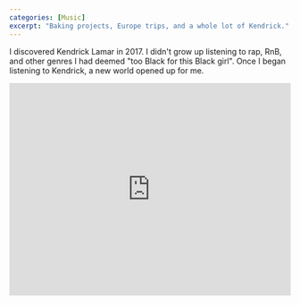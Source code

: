 ```yaml
---
categories: [Music]
excerpt: "Baking projects, Europe trips, and a whole lot of Kendrick."
---
```

I discovered Kendrick Lamar in 2017. I didn't grow up listening to rap, RnB, and other genres I had deemed "too Black for this Black girl". Once I began listening to Kendrick, a new world opened up for me. 

<iframe src="https://open.spotify.com/embed/playlist/75WLtv7GaW2zlvYfyCy1lV?theme=0" width="100%" height="380" frameBorder="0" allowtransparency="true" allow="encrypted-media"></iframe>